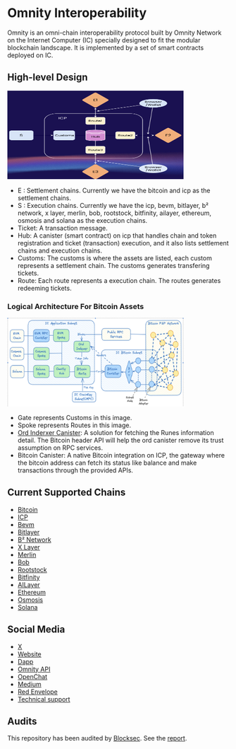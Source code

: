 # Omnity Interoperability

Omnity is an omni-chain interoperability protocol built by Omnity Network on the Internet Computer (IC) specially designed to fit the modular blockchain landscape. It is implemented by a set of smart contracts deployed on IC.

## High-level Design

<img width="400" height="200" alt="Omnity" src="./img/omnity.png">

* E : Settlement chains. Currently we have the bitcoin and icp as the settlement chains.
* S : Execution chains. Currently we have the icp, bevm, bitlayer, b² network, x layer, merlin, bob, rootstock, bitfinity, ailayer, ethereum, osmosis and solana as the execution chains.
* Ticket: A transaction message.
* Hub: A canister (smart contract) on icp that handles chain and token registration and ticket (transaction) execution, and it also lists settlement chains and execution chains.
* Customs: The customs is where the assets are listed, each custom represents a settlement chain. The customs generates transfering tickets.
* Route: Each route represents a execution chain. The routes generates redeeming tickets.

### Logical Architecture For Bitcoin Assets
<img width="400" height="200" alt="BTC" src="./img/btc.png">

* Gate represents Customs in this image.
* Spoke represents Routes in this image.
* [Ord Inderxer Canister](https://github.com/octopus-network/ord-canister):  A solution for fetching the Runes information detail. The Bitcoin header API will help the ord canister remove its trust assumption on RPC services.
* Bitcoin Canister: A native Bitcoin integration on ICP, the gateway where the bitcoin address can fetch its status like balance and make transactions through the provided APIs.

## Current Supported Chains

* [Bitcoin](https://bitcoin.org/en/)
* [ICP](https://internetcomputer.org/)
* [Bevm](https://www.bevm.io/)
* [Bitlayer](https://www.bitlayer.org/)
* [B² Network](https://www.bsquared.network/)
* [X Layer](https://www.okx.com/xlayer)
* [Merlin](https://merlinchain.io/)
* [Bob](https://www.gobob.xyz/)
* [Rootstock](https://rootstock.io/)
* [Bitfinity](https://bitfinity.network/)
* [AILayer](https://ailayer.xyz/)
* [Ethereum](https://ethereum.org/en/)
* [Osmosis](https://osmosis.zone/)
* [Solana](https://solana.com/)

## Social Media

* [X](https://twitter.com/OmnityNetwork)
* [Website](https://www.omnity.network/)
* [Dapp](https://bridge.omnity.network/)
* [Omnity API](https://docs.omnity.network/docs/intro)
* [OpenChat](https://oc.app/community/o5uz6-dqaaa-aaaar-bhnia-cai/channel/55564096078728941684293384519740574712/)
* [Medium](https://medium.com/omnity)
* [Red Envelope](https://oc.app/community/csmnf-nyaaa-aaaar-a2uda-cai/channel/257625026752796078802282812381756979432/?ref=iets5-biaaa-aaaaf-blpfq-cai)
* [Technical support](https://oc.app/community/o5uz6-dqaaa-aaaar-bhnia-cai/channel/209373796018851818071085429101874032721/)


## Audits

This repository has been audited by [Blocksec](https://blocksec.com/). See the [report](./auditing-reports/blocksec_omnity_v1.0_signed.pdf).
